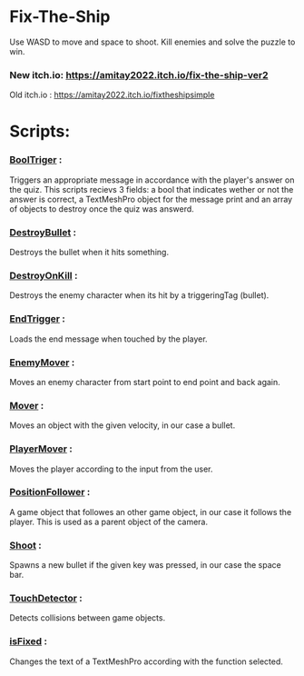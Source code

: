 # Fix-The-Ship

Use WASD to move and space to shoot. Kill enemies and solve the puzzle to win.

### New itch.io: https://amitay2022.itch.io/fix-the-ship-ver2

Old itch.io : https://amitay2022.itch.io/fixtheshipsimple

# Scripts:

### [BoolTriger](https://github.com/Game-Project-Itay-Amit/Fix-The-Ship/blob/main/Assets/Scripts/BoolTrigger.cs) : 
Triggers an appropriate message in accordance with the player's answer on the quiz. This scripts recievs 3 fields: a bool that indicates wether or not the answer is correct, a TextMeshPro object for the message print and an array of objects to destroy once the quiz was answerd.

### [DestroyBullet](https://github.com/Game-Project-Itay-Amit/Fix-The-Ship/blob/main/Assets/Scripts/DestroyBullet.cs) : 
Destroys the bullet when it hits something.

### [DestroyOnKill](https://github.com/Game-Project-Itay-Amit/Fix-The-Ship/blob/main/Assets/Scripts/DestroyOnKill.cs) : 
Destroys the enemy character when its hit by a triggeringTag (bullet).

### [EndTrigger](https://github.com/Game-Project-Itay-Amit/Fix-The-Ship/blob/main/Assets/Scripts/EndTrigger.cs) : 
Loads the end message when touched by the player.

### [EnemyMover](https://github.com/Game-Project-Itay-Amit/Fix-The-Ship/blob/main/Assets/Scripts/EnemyMover.cs) : 
Moves an enemy character from start point to end point and back again.

### [Mover](https://github.com/Game-Project-Itay-Amit/Fix-The-Ship/blob/main/Assets/Scripts/Mover.cs) : 
Moves an object with the given velocity, in our case a bullet.

### [PlayerMover](https://github.com/Game-Project-Itay-Amit/Fix-The-Ship/blob/main/Assets/Scripts/PlayerMover.cs) : 
Moves the player according to the input from the user.

### [PositionFollower](https://github.com/Game-Project-Itay-Amit/Fix-The-Ship/blob/main/Assets/Scripts/PositionFollower.cs) : 
A game object that followes an other game object, in our case it follows the player. This is used as a parent object of the camera.

### [Shoot](https://github.com/Game-Project-Itay-Amit/Fix-The-Ship/blob/main/Assets/Scripts/Shoot.cs) : 
Spawns a new bullet if the given key was pressed, in our case the space bar.

### [TouchDetector](https://github.com/Game-Project-Itay-Amit/Fix-The-Ship/blob/main/Assets/Scripts/TouchDetector.cs) : 
Detects collisions between game objects.

### [isFixed](https://github.com/Game-Project-Itay-Amit/Fix-The-Ship/blob/main/Assets/Scripts/isFixed.cs) : 
Changes the text of a TextMeshPro according with the function selected.
